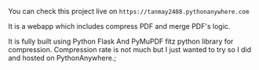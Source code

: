 You can check this project live on ```https://tanmay2408.pythonanywhere.com```

It is a webapp which includes compress PDF and merge PDF's logic.

It is fully built using Python Flask And PyMuPDF fitz python library for compression.
Compression rate is not much but I just wanted to try so I did and hosted on PythonAnywhere.;
